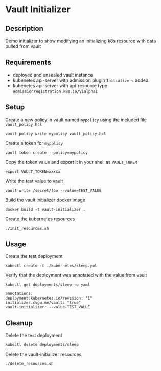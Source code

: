 # Vault Initializer
## Description
Demo initializer to show modifying an initializing k8s resource with data pulled from vault

## Requirements
* deployed and unsealed vault instance
* kubenetes api-server with admission plugin `Initializers` added
* kubenetes api-server with api-resource type `admissionregistration.k8s.io/v1alpha1`

## Setup
Create a new policy in vault named `mypolicy` using the included file `vault_policy.hcl`

`vault policy write mypolicy vault_policy.hcl`

Create a token for `mypolicy`

`vault token create --policy=mypolicy`

Copy the token value and export it in your shell as `VAULT_TOKEN`

`export VAULT_TOKEN=xxxxx`

Write the test value to vault

`vault write /secret/foo --value=TEST_VALUE`

Build the vault initializer docker image

`docker build -t vault-initializer .`

Create the kubernetes resources

`./init_resources.sh`

## Usage
Create the test deployment

`kubectl create -f ./kubernetes/sleep.yml`

Verify that the deployment was annotated with the value from vault

````
kubectl get deployments/sleep -o yaml

annotations:
deployment.kubernetes.io/revision: "1"
initializer.cvgw.me/vault: "true"
vault-initializer: --value-TEST_VALUE
````

## Cleanup
Delete the test deployment

`kubectl delete deployments/sleep`

Delete the vault-initializer resources

`./delete_resources.sh`
